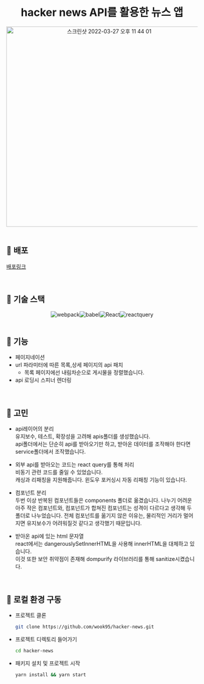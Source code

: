 
<h1 align="center">hacker news API를 활용한 뉴스 앱</h1>
<div align="center" >
<img width="526" alt="스크린샷 2022-03-27 오후 11 44 01" src="https://user-images.githubusercontent.com/80494742/160286905-c3dc599e-9fd6-49ec-9396-a436358cd906.png">
</div>

<br>

## 📌 배포

[배포링크](https://hacker-news-pd.netlify.app)

<br>

## 📌 기술 스택

<div align="center" >
<img alt="webpack" src ="https://img.shields.io/badge/webpack-8DD6F9.svg?&style=for-the-badge&logo=webpack&logoColor=white"/><img alt="babel" src ="https://img.shields.io/badge/babel-F9DC3E.svg?&style=for-the-badge&logo=babel&logoColor=white"/><img alt="React" src="https://img.shields.io/badge/react-%2320232a.svg?style=for-the-badge&logo=react&logoColor=%2361DAFB" /><img alt="reactquery" src ="https://img.shields.io/badge/reactquery-FF4154.svg?&style=for-the-badge&logo=react-query&logoColor=white"/>
 </div>

<br>

## 📌 기능

- 페이지네이션
- url 파라미터에 따른 목록,상세 페이지의 api 패치
   - 목록 페이지에선 내림차순으로 게시물을 정렬했습니다.
- api 로딩시 스피너 렌더링

<br>

## 📌 고민

- api레이어의 분리  
   유지보수, 테스트, 확장성을 고려해 apis폴더를 생성했습니다.  
   api폴더에서는 단순히 api를 받아오기만 하고, 받아온 데이터를 조작해야 한다면 service폴더에서 조작했습니다.

- 외부 api를 받아오는 코드는 react query를 통해 처리  
   비동기 관련 코드를 줄일 수 있었습니다.  
    캐싱과 리패칭을 지원해줍니다. 윈도우 포커싱시 자동 리패칭 기능이 있습니다.

- 컴포넌트 분리  
   두번 이상 반복된 컴포넌트들은 components 폴더로 옮겼습니다.
   나누기 어려운 아주 작은 컴포넌트와, 컴포넌트가 합쳐진 컴포넌트는 성격이 다르다고 생각해 두 폴더로 나누었습니다.
   전체 컴포넌트를 옮기지 않은 이유는, 물리적인 거리가 멀어지면 유지보수가 어려워질것 같다고 생각했기 때문입니다.

- 받아온 api에 있는 html 문자열  
   react에서는 dangerouslySetInnerHTML을 사용해 innerHTML을 대체하고 있습니다.  
   이것 또한 보안 취약점이 존재해 dompurify 라이브러리를 통해 sanitize시켰습니다.

<br>

## 📌 로컬 환경 구동

- 프로젝트 클론

  ```bash
  git clone https://github.com/wook95/hacker-news.git
  ```

- 프로젝트 디렉토리 들어가기

  ```bash
  cd hacker-news
  ```

- 패키지 설치 및 프로젝트 시작

  ```bash
  yarn install && yarn start
  ```
<br>
